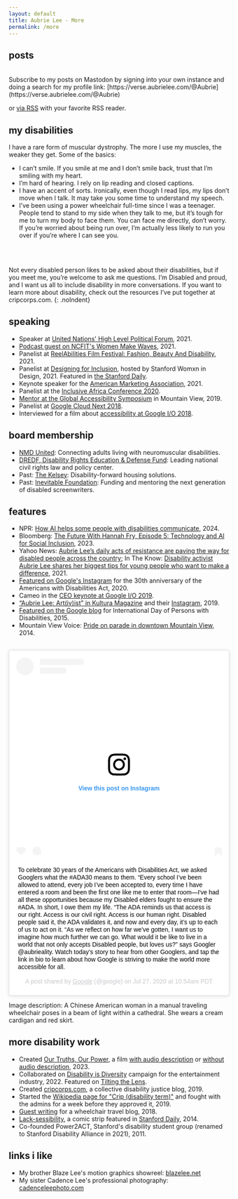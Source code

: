 ```yaml
---
layout: default
title: Aubrie Lee - More
permalink: /more
---
```


## posts
<div class="mt-container">
  <div id="mt-body" class="mt-body" role="feed">
    <div class="loading-spinner"></div>
  </div>
</div>

<br>
Subscribe to my posts on Mastodon by signing into your own instance and doing a search for my profile link: [https://verse.aubrielee.com/@Aubrie](https://verse.aubrielee.com/@Aubrie)

or [via RSS](https://verse.aubrielee.com/@Aubrie.rss) with your favorite RSS reader.

## my disabilities
I have a rare form of muscular dystrophy. The more I use my muscles, the weaker they get. Some of the basics:

- I can’t smile. If you smile at me and I don’t smile back, trust that I’m smiling with my heart.
- I’m hard of hearing. I rely on lip reading and closed captions.
- I have an accent of sorts. Ironically, even though I read lips, my lips don’t move when I talk. It may take you some time to understand my speech.
- I’ve been using a power wheelchair full-time since I was a teenager. People tend to stand to my side when they talk to me, but it’s tough for me to turn my body to face them. You can face me directly, don’t worry. If you’re worried about being run over, I’m actually less likely to run you over if you’re where I can see you.
<br>
<br>

Not every disabled person likes to be asked about their disabilities, but if you meet me, you’re welcome to ask me questions. I’m Disabled and proud, and I want us all to include disability in more conversations. If you want to learn more about disability, check out the resources I’ve put together at cripcorps.com.
{: .noIndent}

## speaking
- Speaker at <a href="https://sustainabledevelopment.un.org/index.php?page=view&type=20000&nr=7770&menu=2993" target="_blank" tabindex="0">United Nations' High Level Political Forum</a>, 2021.
- <a href="https://aubrielee.com/ncfitpodcast" target="_blank" tabindex="0">Podcast guest on NCFIT's Women Make Waves</a>, 2021.
- Panelist at <a href="https://reelabilities.org/newyork/guest/aubrie-lee/" target="_blank" tabindex="0">ReelAbilities Film Festival: Fashion, Beauty And Disability</a>, 2021.
- Panelist at <a href="https://stanfordwomenindesign.com/speakers" target="_blank" tabindex="0">Designing for Inclusion</a>, hosted by Stanford Womxn in Design, 2021. Featured in <a href="https://t.co/BMnb59nEfw?amp=1">the Stanford Daily</a>.
- Keynote speaker for the <a href="https://www.amatriangle.org/event/disabilities-matter-making-inclusive-marketing/" target="_blank" tabindex="0">American Marketing Association</a>, 2021.
- Panelist at the <a href="https://www.inclusiveafrica.org/conference" target="_blank" tabindex="0">Inclusive Africa Conference 2020</a>.
- <a href="https://dmtalliance.com/aubrie-lee/" target="_blank" tabindex="0">Mentor at the Global Accessibility Symposium</a> in Mountain View, 2019.
- Panelist at <a href="https://cloud.withgoogle.com/next18/sf/speakers/speaker/7D4365A4812A83EF" target="_blank" tabindex="0">Google Cloud Next 2018</a>.
- Interviewed for a film about <a href="https://youtu.be/tAGs7Vc1rm8?t=1m8s" target="_blank" tabindex="0">accessibility at Google I/O 2018</a>.

## board membership
- [NMD United](https://www.nmdunited.org/our-board): Connecting adults living with neuromuscular disabilities.
- [DREDF, Disability Rights Education & Defense Fund](https://dredf.org/about-us/people/aubrie-lee/): Leading national civil rights law and policy center.
- Past: [The Kelsey](https://thekelsey.org/about/): Disability-forward housing solutions.
- Past: [Inevitable Foundation](https://inevitable.foundation): Funding and mentoring the next generation of disabled screenwriters.

## features
- NPR: [How AI helps some people with disabilities communicate](https://www.marketplace.org/2024/01/02/how-ai-helps-some-people-with-disabilities-communicate/), 2024.
- Bloomberg: <a href="https://www.bloomberg.com/news/videos/2023-03-23/technology-and-ai-for-social-inclusion-the-future-with-hannah-fry-episode-5-digital">The Future With Hannah Fry, Episode 5: Technology and AI for Social Inclusion</a>, 2023.
- Yahoo News: <a href="https://www.yahoo.com/news/aubrie-lee-daily-acts-resistance-133931290.html">Aubrie Lee’s daily acts of resistance are paving the way for disabled people across the country</a>; In The Know: <a href="https://www.intheknow.com/post/aubrie-lee-google-crip-corps/">Disability activist Aubrie Lee shares her biggest tips for young people who want to make a difference</a>, 2021.
- <a href="https://www.instagram.com/p/CDJ5ZNrlCmP/" target="_blank" tabindex="0">Featured on Google's Instagram</a> for the 30th anniversary of the Americans with Disabilities Act, 2020.
- Cameo in the <a href="https://www.youtube.com/watch?v=TQSaPsKHPqs&feature=youtu.be&t=2710" target="_blank" tabindex="0">CEO keynote at Google I/O 2019</a>.
- <a href="https://www.kulturamag.com/article/aubrie-lee" target="_blank" tabindex="0">“Aubrie Lee: Art(iv)ist” in Kultura Magazine</a> and their <a href="https://www.instagram.com/p/BtgYf3fnC1o/" target="_blank" tabindex="0">Instagram</a>, 2019.
- <a href="https://www.blog.google/topics/google-org/on-idpd-working-toward-more-accessible/" target="_blank" tabindex="0">Featured on the Google blog</a> for International Day of Persons with Disabilities, 2015.
- Mountain View Voice: <a href="https://www.mv-voice.com/news/show_photo.php?main_id=8360&type=p&media_id=6618&section_id=1" target="_blank" tabindex="0">Pride on parade in downtown Mountain View</a>, 2014.

<br>
<div class="centerIg">
    <blockquote class="instagram-media" data-instgrm-captioned data-instgrm-permalink="https://www.instagram.com/p/CDJ5ZNrlCmP/?utm_source=ig_embed&amp;utm_campaign=loading" data-instgrm-version="12" style=" background:#FFF; border:0; border-radius:3px; box-shadow:0 0 1px 0 rgba(0,0,0,0.5),0 1px 10px 0 rgba(0,0,0,0.15); margin: 1px; max-width:540px; min-width:326px; padding:0; width:99.375%; width:-webkit-calc(100% - 2px); width:calc(100% - 2px);">
    <div style="padding:16px;">
        <a href="https://www.instagram.com/p/CDJ5ZNrlCmP/?utm_source=ig_embed&amp;utm_campaign=loading" style=" background:#FFFFFF; line-height:0; padding:0 0; text-align:center; text-decoration:none; width:100%;" target="_blank" tabindex="0">
            <div style=" display: flex; flex-direction: row; align-items: center;">
                <div style="background-color: #F4F4F4; border-radius: 50%; flex-grow: 0; height: 40px; margin-right: 14px; width: 40px;"></div>
                <div style="display: flex; flex-direction: column; flex-grow: 1; justify-content: center;">
                    <div style=" background-color: #F4F4F4; border-radius: 4px; flex-grow: 0; height: 14px; margin-bottom: 6px; width: 100px;"></div>
                    <div style=" background-color: #F4F4F4; border-radius: 4px; flex-grow: 0; height: 14px; width: 60px;"></div>
                </div>
            </div>
            <div style="padding: 19% 0;"></div>
            <div style="display:block; height:50px; margin:0 auto 12px; width:50px;"><svg width="50px" height="50px" viewBox="0 0 60 60" version="1.1" xmlns="https://www.w3.org/2000/svg" xmlns:xlink="https://www.w3.org/1999/xlink"><g stroke="none" stroke-width="1" fill="none" fill-rule="evenodd"><g transform="translate(-511.000000, -20.000000)" fill="#000000"><g><path d="M556.869,30.41 C554.814,30.41 553.148,32.076 553.148,34.131 C553.148,36.186 554.814,37.852 556.869,37.852 C558.924,37.852 560.59,36.186 560.59,34.131 C560.59,32.076 558.924,30.41 556.869,30.41 M541,60.657 C535.114,60.657 530.342,55.887 530.342,50 C530.342,44.114 535.114,39.342 541,39.342 C546.887,39.342 551.658,44.114 551.658,50 C551.658,55.887 546.887,60.657 541,60.657 M541,33.886 C532.1,33.886 524.886,41.1 524.886,50 C524.886,58.899 532.1,66.113 541,66.113 C549.9,66.113 557.115,58.899 557.115,50 C557.115,41.1 549.9,33.886 541,33.886 M565.378,62.101 C565.244,65.022 564.756,66.606 564.346,67.663 C563.803,69.06 563.154,70.057 562.106,71.106 C561.058,72.155 560.06,72.803 558.662,73.347 C557.607,73.757 556.021,74.244 553.102,74.378 C549.944,74.521 548.997,74.552 541,74.552 C533.003,74.552 532.056,74.521 528.898,74.378 C525.979,74.244 524.393,73.757 523.338,73.347 C521.94,72.803 520.942,72.155 519.894,71.106 C518.846,70.057 518.197,69.06 517.654,67.663 C517.244,66.606 516.755,65.022 516.623,62.101 C516.479,58.943 516.448,57.996 516.448,50 C516.448,42.003 516.479,41.056 516.623,37.899 C516.755,34.978 517.244,33.391 517.654,32.338 C518.197,30.938 518.846,29.942 519.894,28.894 C520.942,27.846 521.94,27.196 523.338,26.654 C524.393,26.244 525.979,25.756 528.898,25.623 C532.057,25.479 533.004,25.448 541,25.448 C548.997,25.448 549.943,25.479 553.102,25.623 C556.021,25.756 557.607,26.244 558.662,26.654 C560.06,27.196 561.058,27.846 562.106,28.894 C563.154,29.942 563.803,30.938 564.346,32.338 C564.756,33.391 565.244,34.978 565.378,37.899 C565.522,41.056 565.552,42.003 565.552,50 C565.552,57.996 565.522,58.943 565.378,62.101 M570.82,37.631 C570.674,34.438 570.167,32.258 569.425,30.349 C568.659,28.377 567.633,26.702 565.965,25.035 C564.297,23.368 562.623,22.342 560.652,21.575 C558.743,20.834 556.562,20.326 553.369,20.18 C550.169,20.033 549.148,20 541,20 C532.853,20 531.831,20.033 528.631,20.18 C525.438,20.326 523.257,20.834 521.349,21.575 C519.376,22.342 517.703,23.368 516.035,25.035 C514.368,26.702 513.342,28.377 512.574,30.349 C511.834,32.258 511.326,34.438 511.181,37.631 C511.035,40.831 511,41.851 511,50 C511,58.147 511.035,59.17 511.181,62.369 C511.326,65.562 511.834,67.743 512.574,69.651 C513.342,71.625 514.368,73.296 516.035,74.965 C517.703,76.634 519.376,77.658 521.349,78.425 C523.257,79.167 525.438,79.673 528.631,79.82 C531.831,79.965 532.853,80.001 541,80.001 C549.148,80.001 550.169,79.965 553.369,79.82 C556.562,79.673 558.743,79.167 560.652,78.425 C562.623,77.658 564.297,76.634 565.965,74.965 C567.633,73.296 568.659,71.625 569.425,69.651 C570.167,67.743 570.674,65.562 570.82,62.369 C570.966,59.17 571,58.147 571,50 C571,41.851 570.966,40.831 570.82,37.631"></path></g></g></g></svg></div>
            <div style="padding-top: 8px;">
                <div style=" color:#3897f0; font-family:Arial,sans-serif; font-size:14px; font-style:normal; font-weight:550; line-height:18px;"> View this post on Instagram</div>
            </div>
            <div style="padding: 12.5% 0;"></div>
            <div style="display: flex; flex-direction: row; margin-bottom: 14px; align-items: center;">
                <div>
                    <div style="background-color: #F4F4F4; border-radius: 50%; height: 12.5px; width: 12.5px; transform: translateX(0px) translateY(7px);"></div>
                    <div style="background-color: #F4F4F4; height: 12.5px; transform: rotate(-45deg) translateX(3px) translateY(1px); width: 12.5px; flex-grow: 0; margin-right: 14px; margin-left: 2px;"></div>
                    <div style="background-color: #F4F4F4; border-radius: 50%; height: 12.5px; width: 12.5px; transform: translateX(9px) translateY(-18px);"></div>
                </div>
                <div style="margin-left: 8px;">
                    <div style=" background-color: #F4F4F4; border-radius: 50%; flex-grow: 0; height: 20px; width: 20px;"></div>
                    <div style=" width: 0; height: 0; border-top: 2px solid transparent; border-left: 6px solid #f4f4f4; border-bottom: 2px solid transparent; transform: translateX(16px) translateY(-4px) rotate(30deg)"></div>
                </div>
                <div style="margin-left: auto;">
                    <div style=" width: 0px; border-top: 8px solid #F4F4F4; border-right: 8px solid transparent; transform: translateY(16px);"></div>
                    <div style=" background-color: #F4F4F4; flex-grow: 0; height: 12px; width: 16px; transform: translateY(-4px);"></div>
                    <div style=" width: 0; height: 0; border-top: 8px solid #F4F4F4; border-left: 8px solid transparent; transform: translateY(-4px) translateX(8px);"></div>
                </div>
            </div>
        </a>
        <p style=" margin:8px 0 0 0; padding:0 4px;"> <a href="https://www.instagram.com/p/CDJ5ZNrlCmP/?utm_source=ig_embed&amp;utm_campaign=loading" style=" color:#000; font-family:Arial,sans-serif; font-size:14px; font-style:normal; font-weight:normal; line-height:17px; text-decoration:none; word-wrap:break-word;" target="_blank" tabindex="0">To celebrate 30 years of the Americans with Disabilities Act, we asked Googlers what the #ADA30 means to them. “Every school I’ve been allowed to attend, every job I’ve been accepted to, every time I have entered a room and been the first one like me to enter that room—I&#39;ve had all these opportunities because my Disabled elders fought to ensure the #ADA. In short, I owe them my life. “The ADA reminds us that access is our right. Access is our civil right. Access is our human right. Disabled people said it, the ADA validates it, and now and every day, it’s up to each of us to act on it. “As we reflect on how far we’ve gotten, I want us to imagine how much further we can go. What would it be like to live in a world that not only accepts Disabled people, but loves us?” says Googler @aubrieality. Watch today’s story to hear from other Googlers, and tap the link in bio to learn about how Google is striving to make the world more accessible for all.</a></p>
        <p style=" color:#c9c8cd; font-family:Arial,sans-serif; font-size:14px; line-height:17px; margin-bottom:0; margin-top:8px; overflow:hidden; padding:8px 0 7px; text-align:center; text-overflow:ellipsis; white-space:nowrap;">A post shared by <a href="https://www.instagram.com/google/?utm_source=ig_embed&amp;utm_campaign=loading" style=" color:#c9c8cd; font-family:Arial,sans-serif; font-size:14px; font-style:normal; font-weight:normal; line-height:17px;" target="_blank" tabindex="0"> Google</a> (@google) on <time style=" font-family:Arial,sans-serif; font-size:14px; line-height:17px;" datetime="2020-07-27T17:54:20+00:00">Jul 27, 2020 at 10:54am PDT</time></p>
    </div>
    </blockquote>
</div>
<script async src="https://www.instagram.com/embed.js"></script>

<p class="centeredText noIndent altText">Image description: A Chinese American woman in a manual traveling wheelchair poses in a beam of light within a cathedral. She wears a cream cardigan and red skirt.</p>

## more disability work
- Created [Our Truths, Our Power](https://blog.google/inside-google/life-at-google/disability-pride-month-2023/), a film [with audio description](https://youtu.be/LojBpZ_CpRY) or [without audio description](https://youtu.be/mof8iaLz4mk), 2023.
- Collaborated on <a href="https://disabilityisdiversity.com/team" target="_blank" tabindex="0">Disability is Diversity</a> campaign for the entertainment industry, 2022. Featured on <a href="https://tiltingthelens.com/2022/10/01/the-campaign-calling-for-disabled-representation-in-film-tv/" target="_blank" tabindex="0">Tilting the Lens</a>.
- Created <a href="https://www.cripcorps.com/" target="_blank" tabindex="0">cripcorps.com</a>, a collective disability justice blog, 2019.
- Started the <a href="https://en.wikipedia.org/wiki/Crip_(disability_term)" target="_blank" tabindex="0">Wikipedia page for "Crip (disability term)"</a> and fought with the admins for a week before they approved it, 2019.
- <a href="https://www.curbfreewithcorylee.com/2018/05/23/san-francisco-citypass/" target="_blank" tabindex="0">Guest writing</a> for a wheelchair travel blog, 2018.
- <a href="https://web.archive.org/web/20151029174749/http://static.stanford.edu/2014/09/29/lack-sessibility-at-stanford/" target="_blank" tabindex="0"><span class="pieceTitle">Lack-sessibility</span></a>, a comic strip featured in <a href="https://web.archive.org/web/20170311212720/http://www.stanforddaily.com/an-overlooked-minority-disabled-students-discuss-shortfall-in-support/" target="_blank" tabindex="0">Stanford Daily</a>, 2014.
- Co-founded Power2ACT, Stanford's disability student group (renamed to Stanford Disability Alliance in 2021), 2011.

## links i like
- My brother Blaze Lee's motion graphics showreel: [blazelee.net](https://blazelee.net/)
- My sister Cadence Lee's professional photography: [cadenceleephoto.com](https://www.cadenceleephoto.com/)
